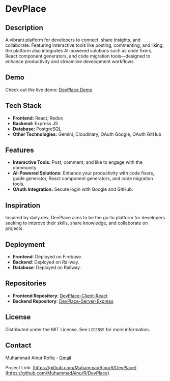 # DevPlace

## Description

A vibrant platform for developers to connect, share insights, and collaborate. Featuring interactive tools like posting, commenting, and liking, the platform also integrates AI-powered solutions such as code fixers, React component generators, and code migration tools—designed to enhance productivity and streamline development workflows.

## Demo

Check out the live demo: [DevPlace Demo](https://dev-place.ainurrofiq.site)

## Tech Stack

-   **Frontend:** React, Redux
-   **Backend:** Express JS
-   **Database:** PostgreSQL
-   **Other Technologies:** Gemini, Cloudinary, OAuth Google, OAuth GitHub

## Features

-   **Interactive Tools:** Post, comment, and like to engage with the community.
-   **AI-Powered Solutions:** Enhance your productivity with code fixers, guide generator, React component generators, and code migration tools.
-   **OAuth Integration:** Secure login with Google and GitHub.

## Inspiration

Inspired by daily.dev, DevPlace aims to be the go-to platform for developers seeking to improve their skills, share knowledge, and collaborate on projects.

## Deployment

-   **Frontend**: Deployed on Firebase.
-   **Backend**: Deployed on Railway.
-   **Database**: Deployed on Railway.

## Repositories

-   **Frontend Repository**: [DevPlace-Client-React](https://github.com/MuhammadAinurR/DevPlace-Client-React)
-   **Backend Repository**: [DevPlace-Server-Express](https://github.com/MuhammadAinurR/DevPlace-Server-Express)

## License

Distributed under the MIT License. See `LICENSE` for more information.

## Contact

Muhammad Ainur Rofiq - [Gmail](ainurmoh@gmail.com)

Project Link: [https://github.com/MuhammadAinurR/DevPlace](https://github.com/MuhammadAinurR/DevPlace)
